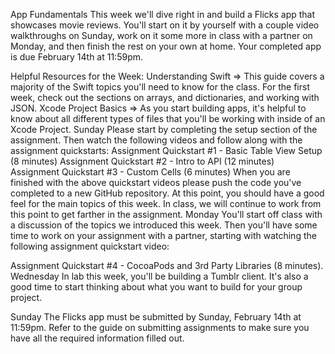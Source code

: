 App Fundamentals
This week we'll dive right in and build a Flicks app that showcases movie reviews. You'll start on it by yourself with a couple video walkthroughs on Sunday, work on it some more in class with a partner on Monday, and then finish the rest on your own at home. Your completed app is due February 14th at 11:59pm.

Helpful Resources for the Week:
Understanding Swift => This guide covers a majority of the Swift topics you'll need to know for the class. For the first week, check out the sections on arrays, and dictionaries, and working with JSON.
Xcode Project Basics => As you start building apps, it's helpful to know about all different types of files that you'll be working with inside of an Xcode Project.
Sunday
Please start by completing the setup section of the assignment.
Then watch the following videos and follow along with the assignment quickstarts:
Assignment Quickstart #1 - Basic Table View Setup (8 minutes)
Assignment Quickstart #2 - Intro to API (12 minutes)
Assignment Quickstart #3 - Custom Cells (6 minutes)
When you are finished with the above quickstart videos please push the code you've completed to a new GitHub repository. At this point, you should have a good feel for the main topics of this week. In class, we will continue to work from this point to get farther in the assignment.
Monday
You'll start off class with a discussion of the topics we introduced this week. Then you'll have some time to work on your assignment with a partner, starting with watching the following assignment quickstart video:

Assignment Quickstart #4 - CocoaPods and 3rd Party Libraries (8 minutes).
Wednesday
In lab this week, you'll be building a Tumblr client. It's also a good time to start thinking about what you want to build for your group project.

Sunday
The Flicks app must be submitted by Sunday, February 14th at 11:59pm. Refer to the guide on submitting assignments to make sure you have all the required information filled out.